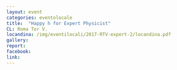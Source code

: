 ```yaml
---
layout: event
categories: eventolocale
title:  "Happy h for Expert Physicist"
CL: Roma Tor V.
locandina: /img/eventilocali/2017-RTV-expert-2/locandina.pdf
gallery:
report:
facebook: 
link:
---
```

